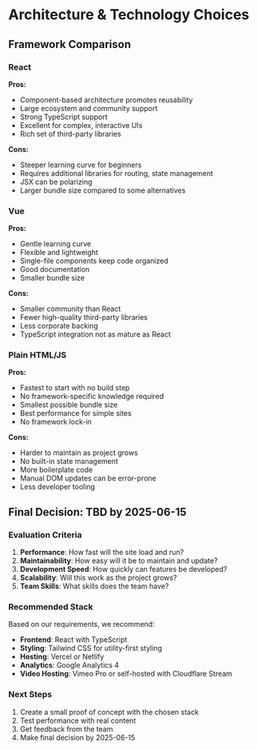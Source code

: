 # Architecture & Technology Choices

## Framework Comparison

### React
**Pros:**
- Component-based architecture promotes reusability
- Large ecosystem and community support
- Strong TypeScript support
- Excellent for complex, interactive UIs
- Rich set of third-party libraries

**Cons:**
- Steeper learning curve for beginners
- Requires additional libraries for routing, state management
- JSX can be polarizing
- Larger bundle size compared to some alternatives

### Vue
**Pros:**
- Gentle learning curve
- Flexible and lightweight
- Single-file components keep code organized
- Good documentation
- Smaller bundle size

**Cons:**
- Smaller community than React
- Fewer high-quality third-party libraries
- Less corporate backing
- TypeScript integration not as mature as React

### Plain HTML/JS
**Pros:**
- Fastest to start with no build step
- No framework-specific knowledge required
- Smallest possible bundle size
- Best performance for simple sites
- No framework lock-in

**Cons:**
- Harder to maintain as project grows
- No built-in state management
- More boilerplate code
- Manual DOM updates can be error-prone
- Less developer tooling

## Final Decision: TBD by 2025-06-15

### Evaluation Criteria
1. **Performance**: How fast will the site load and run?
2. **Maintainability**: How easy will it be to maintain and update?
3. **Development Speed**: How quickly can features be developed?
4. **Scalability**: Will this work as the project grows?
5. **Team Skills**: What skills does the team have?

### Recommended Stack
Based on our requirements, we recommend:
- **Frontend**: React with TypeScript
- **Styling**: Tailwind CSS for utility-first styling
- **Hosting**: Vercel or Netlify
- **Analytics**: Google Analytics 4
- **Video Hosting**: Vimeo Pro or self-hosted with Cloudflare Stream

### Next Steps
1. Create a small proof of concept with the chosen stack
2. Test performance with real content
3. Get feedback from the team
4. Make final decision by 2025-06-15
